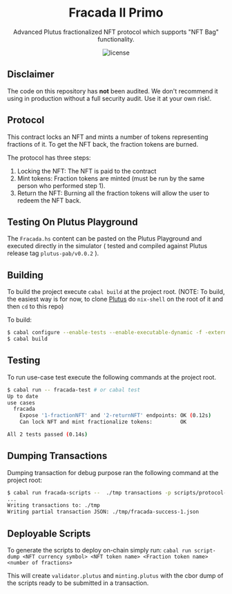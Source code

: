 <h1 align="center">
  Fracada Il Primo
</h1>
<p align="center">Advanced Plutus fractionalized NFT protocol which supports "NFT Bag" functionality.</p>

<p align="center"><img src="https://img.shields.io/badge/license-mit-blue?style=for-the-badge&logo=none" alt="license" /></p>

## Disclaimer

The code on this repository has **not** been audited. We don't recommend it using in production without a full security audit. Use it at your own risk!.

## Protocol

This contract locks an NFT and mints a number of tokens representing fractions of it. To get the NFT back, the fraction tokens are burned.

The protocol has three steps:

1. Locking the NFT: The NFT is paid to the contract
2. Mint tokens: Fraction tokens are minted (must be run by the same person who performed step 1).
3. Return the NFT: Burning all the fraction tokens will allow the user to redeem the NFT back.

## Testing On Plutus Playground

The `Fracada.hs` content can be pasted on the Plutus Playground and executed directly in the simulator ( tested and compiled against Plutus release tag `plutus-pab/v0.0.2` ).

## Building

To build the project execute `cabal build` at the project root.
(NOTE: To build, the easiest way is for now, to clone [Plutus](https://github.com/input-output-hk/plutus) do `nix-shell` on the root of it and then `cd` to this repo)

To build:
``` bash
$ cabal configure --enable-tests --enable-executable-dynamic -f -external-libsodium-vrf
$ cabal build
```

## Testing

To run use-case test execute the following commands at the project root.
``` bash
$ cabal run -- fracada-test # or cabal test
Up to date
use cases
  fracada
    Expose '1-fractionNFT' and '2-returnNFT' endpoints: OK (0.12s)
    Can lock NFT and mint fractionalize tokens:         OK

All 2 tests passed (0.14s)
```

## Dumping Transactions

Dumping transaction for debug purpose ran the following command at the project root:

``` bash
$ cabal run fracada-scripts --  ./tmp transactions -p scripts/protocol-parameters.json
...
Writing transactions to: ./tmp
Writing partial transaction JSON: ./tmp/fracada-success-1.json
```

## Deployable Scripts

To generate the scripts to deploy on-chain simply run:
`cabal run script-dump <NFT currency symbol> <NFT token name> <Fraction token name> <number of fractions>`

This will create `validator.plutus` and `minting.plutus` with the cbor dump of the scripts ready to be submitted in a transaction.
